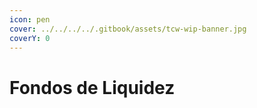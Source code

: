 ```yaml
---
icon: pen
cover: ../../../../.gitbook/assets/tcw-wip-banner.jpg
coverY: 0
---
```


# Fondos de Liquidez

